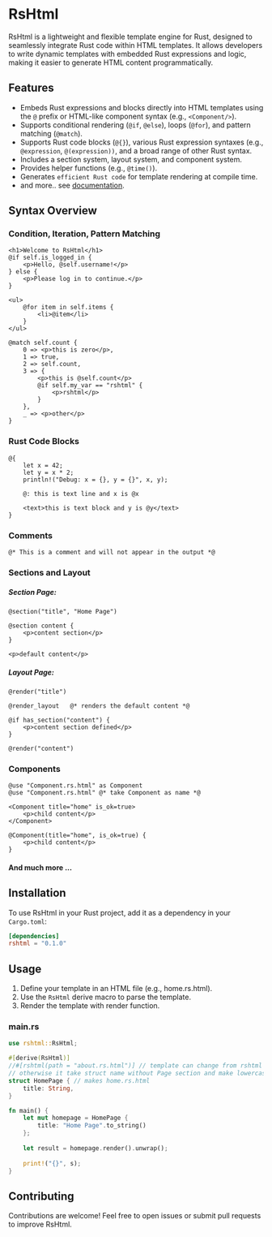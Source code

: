 # RsHtml

RsHtml is a lightweight and flexible template engine for Rust, designed to seamlessly integrate Rust code within HTML templates. It allows developers to write dynamic templates with embedded Rust expressions and logic, making it easier to generate HTML content programmatically.

## Features
- Embeds Rust expressions and blocks directly into HTML templates using the `@` prefix or HTML-like component syntax (e.g., `<Component/>`).
- Supports conditional rendering (`@if`, `@else`), loops (`@for`), and pattern matching (`@match`).
- Supports Rust code blocks (`@{}`), various Rust expression syntaxes (e.g., `@expression`, `@(expression))`, and a broad range of other Rust syntax.
- Includes a section system, layout system, and component system.
- Provides helper functions (e.g., `@time()`).
- Generates `efficient Rust code` for template rendering at compile time.
- and more.. see [documentation](https://github.com/mehmetkesik/rshtml).
## Syntax Overview

### Condition, Iteration, Pattern Matching
```razor
<h1>Welcome to RsHtml</h1>
@if self.is_logged_in {
    <p>Hello, @self.username!</p>
} else {
    <p>Please log in to continue.</p>
}

<ul>
    @for item in self.items {
        <li>@item</li>
    }
</ul>

@match self.count {
    0 => <p>this is zero</p>,
    1 => true,
    2 => self.count,
    3 => {
        <p>this is @self.count</p>
        @if self.my_var == "rshtml" {
            <p>rshtml</p>
        }
    },
    _ => <p>other</p>
}
```

### Rust Code Blocks
```razor
@{
    let x = 42;
    let y = x * 2;
    println!("Debug: x = {}, y = {}", x, y);

    @: this is text line and x is @x 

    <text>this is text block and y is @y</text>
}
```

### Comments
```razor
@* This is a comment and will not appear in the output *@
```

### Sections and Layout
##### Section Page:
```razor
@section("title", "Home Page")

@section content {
    <p>content section</p>
}

<p>default content</p>
```
##### Layout Page:
```razor
@render("title")

@render_layout   @* renders the default content *@

@if has_section("content") {
    <p>content section defined</p>
}

@render("content")
```

### Components
```razor
@use "Component.rs.html" as Component
@use "Component.rs.html" @* take Component as name *@

<Component title="home" is_ok=true>
    <p>child content</p>
</Component>

@Component(title="home", is_ok=true) {
    <p>child content</p>
}
```

#### And much more ...

## Installation

To use RsHtml in your Rust project, add it as a dependency in your `Cargo.toml`:

```toml
[dependencies]
rshtml = "0.1.0"
```

## Usage

1. Define your template in an HTML file (e.g., home.rs.html).
2. Use the `RsHtml` derive macro to parse the template.
3. Render the template with render function.

### main.rs
```rust
use rshtml::RsHtml;

#[derive(RsHtml)]
//#[rshtml(path = "about.rs.html")] // template can change from rshtml path param
// otherwise it take struct name without Page section and make lowercase and adds rs.html
struct HomePage { // makes home.rs.html
    title: String,
}

fn main() {
    let mut homepage = HomePage {
        title: "Home Page".to_string()
    };
    
    let result = homepage.render().unwrap();
    
    print!("{}", s);
}
```

## Contributing

Contributions are welcome! Feel free to open issues or submit pull requests to improve RsHtml.
